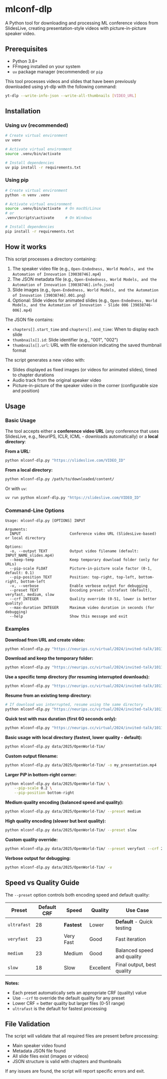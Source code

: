 # mlconf-dlp

A Python tool for downloading and processing ML conference videos from SlidesLive, creating presentation-style videos with picture-in-picture speaker video.

## Prerequisites

- Python 3.8+
- FFmpeg installed on your system
- `uv` package manager (recommended) or `pip`

This tool processes videos and slides that have been previously downloaded using yt-dlp with the following command:
```bash
yt-dlp --write-info-json --write-all-thumbnails [VIDEO_URL]
```

## Installation

### Using uv (recommended)

```bash
# Create virtual environment
uv venv

# Activate virtual environment
source .venv/bin/activate

# Install dependencies
uv pip install -r requirements.txt
```

### Using pip

```bash
# Create virtual environment
python -m venv .venv

# Activate virtual environment
source .venv/bin/activate  # On macOS/Linux
# or
.venv\Scripts\activate     # On Windows

# Install dependencies
pip install -r requirements.txt
```

## How it works

This script processes a directory containing:
1. The speaker video file (e.g., `Open-Endedness, World Models, and the Automation of Innovation [39038746].mp4`)
2. The JSON metadata file (e.g., `Open-Endedness, World Models, and the Automation of Innovation [39038746].info.json`)
3. Slide images (e.g., `Open-Endedness, World Models, and the Automation of Innovation [39038746].001.png`)
4. Optional: Slide videos for animated slides (e.g., `Open-Endedness, World Models, and the Automation of Innovation - Slide 006 [39038746-006].mp4`)

The JSON file contains:
- `chapters[].start_time` and `chapters[].end_time`: When to display each slide
- `thumbnails[].id`: Slide identifier (e.g., "001", "002")
- `thumbnails[].url`: URL with file extension indicating the saved thumbnail format

The script generates a new video with:
- Slides displayed as fixed images (or videos for animated slides), timed to chapter durations
- Audio track from the original speaker video
- Picture-in-picture of the speaker video in the corner (configurable size and position)

## Usage

### Basic Usage

The tool accepts either a **conference video URL** (any conference that uses SlidesLive, e.g., NeurIPS, ICLR, ICML - downloads automatically) or a **local directory**:

**From a URL:**
```bash
python mlconf-dlp.py "https://slideslive.com/VIDEO_ID"
```

**From a local directory:**
```bash
python mlconf-dlp.py /path/to/downloaded/content/
```

Or with `uv`:
```bash
uv run python mlconf-dlp.py "https://slideslive.com/VIDEO_ID"
```

### Command-Line Options

```
Usage: mlconf-dlp.py [OPTIONS] INPUT

Arguments:
  INPUT                      Conference video URL (SlidesLive-based) or local directory

Options:
  -o, --output TEXT          Output video filename (default: INPUT_NAME_slides.mp4)
  --keep-temp                Keep temporary download folder (only for URLs)
  --pip-scale FLOAT          Picture-in-picture scale factor (0-1, default: 0.1)
  --pip-position TEXT        Position: top-right, top-left, bottom-right, bottom-left
  -v, --verbose              Enable verbose output for debugging
  --preset TEXT              Encoding preset: ultrafast (default), veryfast, medium, slow
  --crf INTEGER              Quality override (0-51, lower is better quality)
  --max-duration INTEGER     Maximum video duration in seconds (for debugging)
  --help                     Show this message and exit
```

### Examples

**Download from URL and create video:**
```bash
python mlconf-dlp.py "https://neurips.cc/virtual/2024/invited-talk/101133"
```

**Download and keep the temporary folder:**
```bash
python mlconf-dlp.py "https://neurips.cc/virtual/2024/invited-talk/101133" --keep-temp
```

**Use a specific temp directory (for resuming interrupted downloads):**
```bash
python mlconf-dlp.py "https://neurips.cc/virtual/2024/invited-talk/101133" --temp-dir my-download
```

**Resume from an existing temp directory:**
```bash
# If download was interrupted, resume using the same directory
python mlconf-dlp.py "https://neurips.cc/virtual/2024/invited-talk/101133" --temp-dir mlconf-dlp-abc123
```

**Quick test with max duration (first 60 seconds only):**
```bash
python mlconf-dlp.py "https://neurips.cc/virtual/2024/invited-talk/101133" --max-duration 60
```

**Basic usage with local directory (fastest, lower quality - default):**
```bash
python mlconf-dlp.py data/2025/OpenWorld-Tim/
```

**Custom output filename:**
```bash
python mlconf-dlp.py data/2025/OpenWorld-Tim/ -o my_presentation.mp4
```

**Larger PiP in bottom-right corner:**
```bash
python mlconf-dlp.py data/2025/OpenWorld-Tim/ \
    --pip-scale 0.2 \
    --pip-position bottom-right
```

**Medium quality encoding (balanced speed and quality):**
```bash
python mlconf-dlp.py data/2025/OpenWorld-Tim/ --preset medium
```

**High quality encoding (slower but best quality):**
```bash
python mlconf-dlp.py data/2025/OpenWorld-Tim/ --preset slow
```

**Custom quality override:**
```bash
python mlconf-dlp.py data/2025/OpenWorld-Tim/ --preset veryfast --crf 20
```

**Verbose output for debugging:**
```bash
python mlconf-dlp.py data/2025/OpenWorld-Tim/ -v
```

## Speed vs Quality Guide

The `--preset` option controls both encoding speed and default quality:

| Preset      | Default CRF | Speed        | Quality      | Use Case                     |
|-------------|-------------|--------------|--------------|------------------------------|
| `ultrafast` | 28          | **Fastest**  | Lower        | **Default** - Quick testing  |
| `veryfast`  | 23          | Very Fast    | Good         | Fast iteration               |
| `medium`    | 23          | Medium       | Good         | Balanced speed and quality   |
| `slow`      | 18          | Slow         | Excellent    | Final output, best quality   |

**Notes:**
- Each preset automatically sets an appropriate CRF (quality) value
- Use `--crf` to override the default quality for any preset
- Lower CRF = better quality but larger files (0-51 range)
- `ultrafast` is the default for fastest processing

## File Validation

The script will validate that all required files are present before processing:
- Main speaker video found
- Metadata JSON file found
- All slide files exist (images or videos)
- JSON structure is valid with chapters and thumbnails

If any issues are found, the script will report specific errors and exit.
